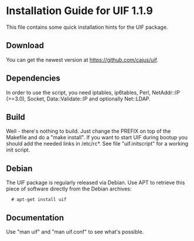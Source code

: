 # Installation Guide for UIF 1.1.9

This file contains some quick installation hints for
the UIF package.

## Download

You can get the newest version at https://github.com/cajus/uif.

## Dependencies

In order to use the script, you need iptables, ip6tables, Perl,
NetAddr::IP (>=3.0), Socket, Data::Validate::IP and optionally Net::LDAP.

## Build

Well - there's nothing to build. Just change the PREFIX on top of the
Makefile and do a "make install". If you want to start UIF during bootup
you should add the needed links in /etc/rc*. See file "uif.initscript"
for a working init script.

## Debian

The UIF package is regularly released via Debian. Use APT to retrieve
this piece of software directly from the Debian archives:

```
  # apt-get install uif
```

## Documentation

Use "man uif" and "man uif.conf" to see what's possible.
